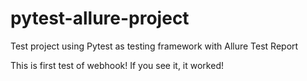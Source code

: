 # pytest-allure-project
Test project using Pytest as testing framework with Allure Test Report

This is first test of webhook! If you see it, it worked!
